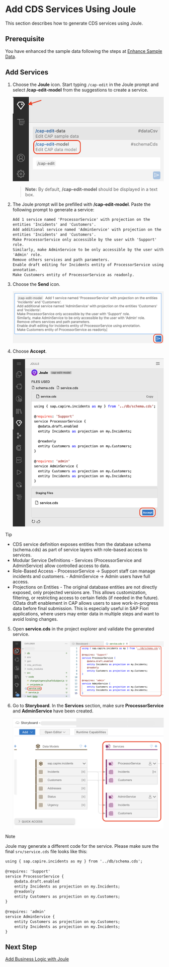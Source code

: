 # Add CDS Services Using Joule

This section describes how to generate CDS services using Joule.

## Prerequisite

You have enhanced the sample data following the steps at [Enhance Sample Data](enhance-sample-data.md).

## Add Services

1. Choose the **Joule** icon. Start typing ```/cap-edit``` in the Joule prompt and select **/cap-edit-model** from the suggestions to create a service.

    ![edit-model](../images/generate-service/editmodel.png)

    > **Note:** By default, **/cap-edit-model** should be displayed in a text box.

2. The Joule prompt will be prefilled with **/cap-edit-model**. Paste the following prompt to generate a service:

    ```
    Add 1 service named 'ProcessorService' with projection on the entities 'Incidents' and 'Customers'.
    Add additional service named 'AdminService' with projection on the entities 'Incidents' and 'Customers'.
    Make ProcessorService only accessible by the user with 'Support' role.
    Similarly, make AdminService to be only accessible by the user with 'Admin' role.
    Remove others services and path parameters.
    Enable draft editing for Incidents entity of ProcessorService using annotation.
    Make Customers entity of ProcessorService as readonly.
    ```

3. Choose the **Send** icon.

    ![cap-edit-model-prompt](../images/newprompts/service.png)

4. Choose **Accept**.

    ![cap-accept-service](../images/generate-service/code.png)
   
> [!Tip]
> - CDS service definition exposes entities from the database schema (schema.cds) as part of  service layers with role-based access to services.
> -  Modular Service Definitions - Services (ProcessorService and AdminService) allow controlled access to data.
> - Role-Based Access 
    - ProcessorService → Support staff can manage incidents and customers.
    - AdminService → Admin users have full access.
> - Projections on Entities - The original database entities are not directly exposed, only projected versions are. This allows customization, filtering, or restricting access to certain fields (if needed in the future).
>  OData draft enablement in CAP allows users to save work-in-progress data before final submission. This is especially useful in SAP Fiori applications, where users may enter data in multiple steps and want to avoid losing changes.

5. Open **service.cds** in the project explorer and validate the generated service. 

    ![validate-gen-service](../images/generate-service/code_struct.png)

6. Go to **Storyboard**. In the **Services** section, make sure **ProcessorService** and **AdminService** have been created.

    ![validate-edit-model](../images/generate-service/storyboardcheck.png)

> [!Note]
> Joule may generate a different code for the service. Please make sure the final `srv/service.cds` file looks like this: 


    using { sap.capire.incidents as my } from '../db/schema.cds';

    @requires: 'Support'
    service ProcessorService {
        @odata.draft.enabled
        entity Incidents as projection on my.Incidents;
        @readonly
        entity Customers as projection on my.Customers;
    }

    @requires: 'admin'
    service AdminService {
        entity Customers as projection on my.Customers;
        entity Incidents as projection on my.Incidents;
    }

## Next Step

[Add Business Logic with Joule](custom-logic-1.md)
